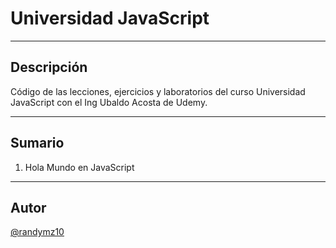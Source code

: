 # Universidad JavaScript
---
## Descripción
Código de las lecciones, ejercicios y laboratorios del curso Universidad JavaScript con el Ing Ubaldo Acosta de Udemy.

---
## Sumario

1. Hola Mundo en JavaScript


---
## Autor
[@randymz10](https://github.com/randymz10)